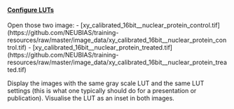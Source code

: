 <h4 id="configure"><a href="#configure">Configure LUTs</a></h4>
Open those two image:
- [xy_calibrated_16bit__nuclear_protein_control.tif](https://github.com/NEUBIAS/training-resources/raw/master/image_data/xy_calibrated_16bit__nuclear_protein_control.tif)
- [xy_calibrated_16bit__nuclear_protein_treated.tif](https://github.com/NEUBIAS/training-resources/raw/master/image_data/xy_calibrated_16bit__nuclear_protein_treated.tif)

Display the images with the same gray scale LUT and the same LUT settings (this is what one typically should do for a presentation or publication). 
Visualise the LUT as an inset in both images.
